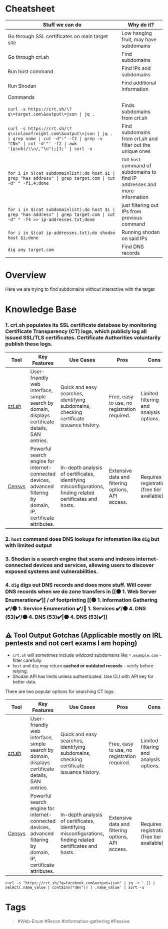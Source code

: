 # Cheatsheet

| Stuff we can do                                                                                                                                                                 | Why do it?                                                                 |
| ------------------------------------------------------------------------------------------------------------------------------------------------------------------------------- | -------------------------------------------------------------------------- |
| Go through SSL certificates on main target site                                                                                                                                 | Low hanging fruit, may have subdomains                                     |
| Go through crt.sh                                                                                                                                                               | Find subdomains                                                            |
| Run host command                                                                                                                                                                | Find IPs and subdomains                                                    |
| Run Shodan                                                                                                                                                                      | Find additional information                                                |
| Commands                                                                                                                                                                        |                                                                            |
| `curl -s https://crt.sh/\?q\=target.com\&output\=json \| jq .`                                                                                                                  | Finds subdomains from crt.sh                                               |
| `curl -s https://crt.sh/\?q\=inlanefreight.com\&output\=json \| jq . \| grep name \| cut -d":" -f2 \| grep -v "CN=" \| cut -d'"' -f2 \| awk '{gsub(/\\n/,"\n");}1;' \| sort -u` | Find subdomains from crt.sh and filter out the unique ones                 |
| `for i in $(cat subdomainlist);do host $i \| grep "has address" \| grep target.com \| cut -d" " -f1,4;done`                                                                     | run `host` command of subdomains to find IP addresses and more information |
| `for i in $(cat subdomainlist);do host $i \| grep "has address" \| grep target.com \| cut -d" " -f4 >> ip-addresses.txt;done`                                                   | just filtering out IPs from previous command                               |
| `for i in $(cat ip-addresses.txt);do shodan host $i;done`                                                                                                                       | Running shodan on said IPs                                                 |
| `dig any target.com`                                                                                                                                                            | Find DNS records                                                           |
# Overview

Here we are trying to find subdomains without interactive with the target
# Knowledge Base

### 1. crt.sh populates its SSL certificate database by monitoring Certificate Transparency (CT) logs, which publicly log all issued SSL/TLS certificates. Certificate Authorities voluntarily publish these logs.

| Tool                                | Key Features                                                                                                     | Use Cases                                                                                                 | Pros                                              | Cons                                         |
| ----------------------------------- | ---------------------------------------------------------------------------------------------------------------- | --------------------------------------------------------------------------------------------------------- | ------------------------------------------------- | -------------------------------------------- |
| [crt.sh](https://crt.sh/)           | User-friendly web interface, simple search by domain, displays certificate details, SAN entries.                 | Quick and easy searches, identifying subdomains, checking certificate issuance history.                   | Free, easy to use, no registration required.      | Limited filtering and analysis options.      |
| [Censys](https://search.censys.io/) | Powerful search engine for internet-connected devices, advanced filtering by domain, IP, certificate attributes. | In-depth analysis of certificates, identifying misconfigurations, finding related certificates and hosts. | Extensive data and filtering options, API access. | Requires registration (free tier available). |
### 2. `host` command does DNS lookups for infomation like `dig` but with limited output
### 3. Shodan is a search engine that scans and indexes internet-connected devices and services, allowing users to discover exposed systems and vulnerabilities. 
### 4. `dig` digs out DNS records and does more stuff. Will cover DNS records when we do zone transfers in [[🟠 1. Web Server Enumeration✔️]] / of footprinting [[🟢 1. Information Gathering ✔️/🟣 1. Service Enumeration ✔️/🔵 1. Services ✔️/🟠 4. DNS (53)✔️/🟠 4. DNS (53)✔️|🟠 4. DNS (53)✔️]]

## ⚠️ Tool Output Gotchas (Applicable mostly on IRL pentests and not cert exams I am hoping)

- `crt.sh` will sometimes include *wildcard* subdomains like `*.example.com` - filter carefully.
- `host` and `dig` may return **cached or outdated records** - verify before relying.
- Shodan API has limits unless authenticated. Use CLI with API key for better data.

There are two popular options for searching CT logs:

| Tool                                | Key Features                                                                                                     | Use Cases                                                                                                 | Pros                                              | Cons                                         |
| ----------------------------------- | ---------------------------------------------------------------------------------------------------------------- | --------------------------------------------------------------------------------------------------------- | ------------------------------------------------- | -------------------------------------------- |
| [crt.sh](https://crt.sh/)           | User-friendly web interface, simple search by domain, displays certificate details, SAN entries.                 | Quick and easy searches, identifying subdomains, checking certificate issuance history.                   | Free, easy to use, no registration required.      | Limited filtering and analysis options.      |
| [Censys](https://search.censys.io/) | Powerful search engine for internet-connected devices, advanced filtering by domain, IP, certificate attributes. | In-depth analysis of certificates, identifying misconfigurations, finding related certificates and hosts. | Extensive data and filtering options, API access. | Requires registration (free tier available). |
``` 
curl -s "https://crt.sh/?q=facebook.com&output=json" | jq -r '.[] | select(.name_value | contains("dev")) | .name_value' | sort -u
```
# Tags

> #Web-Enum #Recon #Information-gathering #Passive